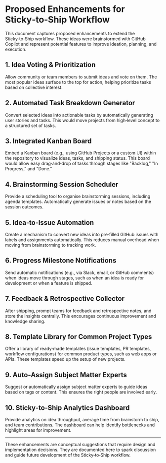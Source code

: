 # Proposed Enhancements for Sticky‑to‑Ship Workflow

This document captures proposed enhancements to extend the Sticky‑to‑Ship workflow. These ideas were brainstormed with GitHub Copilot and represent potential features to improve ideation, planning, and execution.

## 1. Idea Voting & Prioritization
Allow community or team members to submit ideas and vote on them. The most popular ideas surface to the top for action, helping prioritize tasks based on collective interest.

## 2. Automated Task Breakdown Generator
Convert selected ideas into actionable tasks by automatically generating user stories and tasks. This would move projects from high‑level concept to a structured set of tasks.

## 3. Integrated Kanban Board
Embed a Kanban board (e.g., using GitHub Projects or a custom UI) within the repository to visualize ideas, tasks, and shipping status. This board would allow easy drag‑and‑drop of tasks through stages like "Backlog," "In Progress," and "Done."

## 4. Brainstorming Session Scheduler
Provide a scheduling tool to organise brainstorming sessions, including agenda templates. Automatically generate issues or notes based on the session outcomes.

## 5. Idea‑to‑Issue Automation
Create a mechanism to convert new ideas into pre‑filled GitHub issues with labels and assignments automatically. This reduces manual overhead when moving from brainstorming to tracking work.

## 6. Progress Milestone Notifications
Send automatic notifications (e.g., via Slack, email, or GitHub comments) when ideas move through stages, such as when an idea is ready for development or when a feature is shipped.

## 7. Feedback & Retrospective Collector
After shipping, prompt teams for feedback and retrospective notes, and store the insights centrally. This encourages continuous improvement and knowledge sharing.

## 8. Template Library for Common Project Types
Offer a library of ready‑made templates (issue templates, PR templates, workflow configurations) for common product types, such as web apps or APIs. These templates speed up the setup of new projects.

## 9. Auto‑Assign Subject Matter Experts
Suggest or automatically assign subject matter experts to guide ideas based on tags or content. This ensures the right people are involved early.

## 10. Sticky‑to‑Ship Analytics Dashboard
Provide analytics on idea throughput, average time from brainstorm to ship, and team contributions. The dashboard can help identify bottlenecks and highlight areas for improvement.

---

These enhancements are conceptual suggestions that require design and implementation decisions. They are documented here to spark discussion and guide future development of the Sticky‑to‑Ship workflow.
